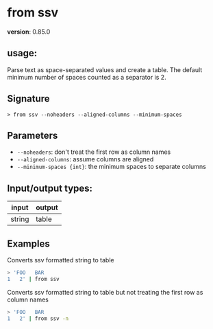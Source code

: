 # from ssv

**version**: 0.85.0

## **usage**:

Parse text as space-separated values and create a table. The default minimum number of spaces counted as a separator is 2.

## Signature

`> from ssv --noheaders --aligned-columns --minimum-spaces`

## Parameters

- `--noheaders`: don't treat the first row as column names
- `--aligned-columns`: assume columns are aligned
- `--minimum-spaces {int}`: the minimum spaces to separate columns

## Input/output types:

| input  | output |
| ------ | ------ |
| string | table  |

## Examples

Converts ssv formatted string to table

```bash
> 'FOO   BAR
1   2' | from ssv
```

Converts ssv formatted string to table but not treating the first row as column names

```bash
> 'FOO   BAR
1   2' | from ssv -n
```
